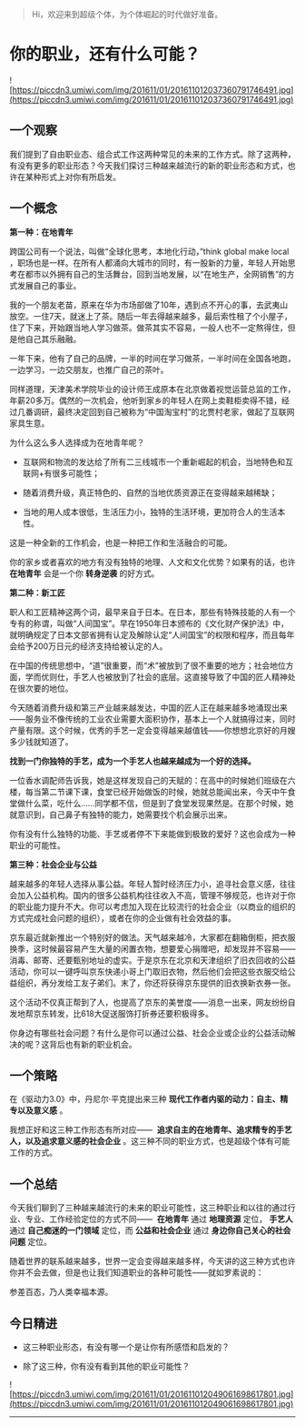 > Hi，欢迎来到超级个体，为个体崛起的时代做好准备。

# 你的职业，还有什么可能？

![https://piccdn3.umiwi.com/img/201611/01/201611012037360791746491.jpg](https://piccdn3.umiwi.com/img/201611/01/201611012037360791746491.jpg)

## 一个观察

我们提到了自由职业态、组合式工作这两种常见的未来的工作方式。除了这两种，有没有更多的职业形态？今天我们探讨三种越来越流行的新的职业形态和方式，也许在某种形式上对你有所启发。

## 一个概念

 **第一种：在地青年**

跨国公司有一个说法，叫做“全球化思考，本地化行动，”think global make local ，职场也是一样。在所有人都涌向大城市的同时，有一股新的力量，年轻人开始思考在都市以外拥有自己的生活舞台，回到当地发展，以“在地生产，全网销售”的方式发展自己的事业。

我的一个朋友老苗，原来在华为市场部做了10年，遇到点不开心的事，去武夷山放空。一住7天，就迷上了茶。随后一年去得越来越多，最后索性租了个小屋子，住了下来，开始跟当地人学习做茶。做茶其实不容易，一般人也不一定熬得住，但是他自己其乐融融。

一年下来，他有了自己的品牌，一半的时间在学习做茶，一半时间在全国各地跑，一边学习，一边交朋友，也推广自己的茶叶。

同样道理，天津美术学院毕业的设计师王成原本在北京做着视觉运营总监的工作，年薪20多万。偶然的一次机会，他听到家乡的年轻人在网上卖鞋柜卖得不错，经过几番调研，最终决定回到自己被称为“中国淘宝村”的北贾村老家，做起了互联网家具生意。

为什么这么多人选择成为在地青年呢？

* 互联网和物流的发达给了所有二三线城市一个重新崛起的机会，当地特色和互联网+有很多可能性；

* 随着消费升级，真正特色的、自然的当地优质资源正在变得越来越稀缺；

* 当地的用人成本很低，生活压力小，独特的生活环境，更加符合人的生活本性。

这是一种全新的工作机会，也是一种把工作和生活融合的可能。

你的家乡或者喜欢的地方有没有独特的地理、人文和文化优势？如果有的话，也许 **在地青年** 会是一个你 **转身逆袭** 的好方式。

 **第二种：新工匠**

职人和工匠精神这两个词，最早来自于日本。在日本，那些有特殊技能的人有一个专有的称谓，叫做“人间国宝”。早在1950年日本颁布的《文化财产保护法》中，就明确规定了日本文部省拥有认定及解除认定“人间国宝”的权限和程序，而且每年会给予200万日元的经济支持给被认定的人。

在中国的传统思想中，“道”很重要，而“术”被放到了很不重要的地方；社会地位方面，学而优则仕，手艺人也被放到了社会的底层。这直接导致了中国的匠人精神处在很次要的地位。

今天随着消费升级和第三产业越来越发达，中国的匠人正在越来越多地涌现出来——服务业不像传统的工业农业需要大面积协作，基本上一个人就搞得过来，同时产量有限。这个时候，优秀的手艺一定会变得越来越值钱——你想想北京好的月嫂多少钱就知道了。

 **找到一门你独特的手艺，成为一个手艺人也越来越成为一个好的选择。**

一位香水调配师告诉我，她是这样发现自己的天赋的：在高中的时候她们班级在六楼，每当第二节课下课，食堂已经开始做饭的时候，她就总能闻出来，今天中午食堂做什么菜，吃什么……同学都不信，但是到了食堂发现果然是。在那个时候，她就意识到，自己鼻子有独特的能力，她需要找个机会展示出来。

你有没有什么独特的功能、手艺或者停不下来能做到极致的爱好？这也会成为一种职业的可能性。

 **第三种：社会企业与公益**

越来越多的年轻人选择从事公益。年轻人暂时经济压力小，追寻社会意义感，往往会加入公益机构。国内的很多公益机构往往收入不高，管理不够规范，也许对于你的职业能力提升不大。你可以考虑加入现在比较流行的社会企业（以商业的组织的方式完成社会问题的组织），或者在你的企业做有社会效益的事。

京东最近就新推出一个特别好的做法。天气越来越冷，大家都在翻箱倒柜，把衣服换季，这时候最容易产生大量的闲置衣物，想要爱心捐赠吧，却发现并不容易——消毒、邮寄、还要甄别地址的虚实。于是京东在北京和天津组织了旧衣回收的公益活动，你可以一键呼叫京东快递小哥上门取旧衣物，然后他们会把这些衣服交给公益组织，再分发给工友子弟们。末了，你还将获得京东提供的旧衣换新衣券一张。

这个活动不仅真正帮到了人，也提高了京东的美誉度——消息一出来，网友纷纷自发地帮京东转发，比618大促送服饰打折券还要积极得多。

你身边有哪些社会问题？有什么是你可以通过公益、社会企业或企业的公益活动解决的呢？这背后也有新的职业机会。

## 一个策略

在《驱动力3.0》中，丹尼尔·平克提出来三种 **现代工作者内驱的动力：自主、精专以及意义感** 。

我想正好和这三种工作形态有所对应——  **追求自主的在地青年、追求精专的手艺人，以及追求意义感的社会企业** 。这三种不同的职业方式，也是超级个体有可能工作的方式。

## 一个总结

今天我们聊到了三种越来越流行的未来的职业可能性，这三种职业和以往的通过行业、专业、工作经验定位的方式不同——  **在地青年** 通过 **地理资源** 定位， **手艺人** 通过 **自己痴迷的一门领域** 定位，而 **公益和社会企业** 通过 **身边你自己关心的社会问题** 定位。

随着世界的联系越来越多，世界一定会变得越来越多样，今天讲的这三种方式也许你并不会去做，但是也让我们知道职业的各种可能性——就如罗素说的：

参差百态，乃人类幸福本源。

## 今日精进

* 这三种职业形态，有没有哪一个是让你有所感悟和启发的？

* 除了这三种，你有没有看到其他的职业可能性？

![https://piccdn3.umiwi.com/img/201611/01/201611012049061698617801.jpg](https://piccdn3.umiwi.com/img/201611/01/201611012049061698617801.jpg)

---
